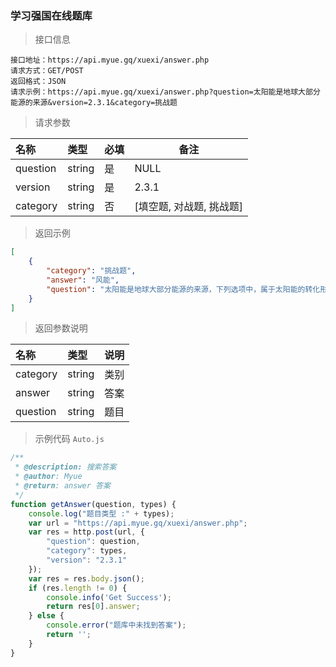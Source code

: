 ### 学习强国在线题库

> 接口信息

```
接口地址：https://api.myue.gq/xuexi/answer.php
请求方式：GET/POST
返回格式：JSON
请求示例：https://api.myue.gq/xuexi/answer.php?question=太阳能是地球大部分能源的来源&version=2.3.1&category=挑战题
```

> 请求参数

| 名称     | 类型   | 必填 | 备注                     |
| :------- | :----- | :--- | ------------------------ |
| question | string | 是   | NULL                     |
| version  | string | 是   | 2.3.1                    |
| category | string | 否   | [填空题, 对战题, 挑战题] |

> 返回示例

```json
[
    {
        "category": "挑战题",
        "answer": "风能",
        "question": "太阳能是地球大部分能源的来源，下列选项中，属于太阳能的转化形式的是。"
    }
]
```

> 返回参数说明

| 名称     | 类型   | 说明 |
| :------- | :----- | :--- |
| category | string | 类别 |
| answer   | string | 答案 |
| question | string | 题目 |

> 示例代码 `Auto.js`

``` javascript
/**
 * @description: 搜索答案
 * @author: Myue
 * @return: answer 答案
 */
function getAnswer(question, types) {
    console.log("题目类型 :" + types);
    var url = "https://api.myue.gq/xuexi/answer.php";
    var res = http.post(url, {
        "question": question,
        "category": types,
        "version": "2.3.1"
    });
    var res = res.body.json();
    if (res.length != 0) {
        console.info('Get Success');
        return res[0].answer;
    } else {
        console.error("题库中未找到答案");
        return '';
    }
}
```
